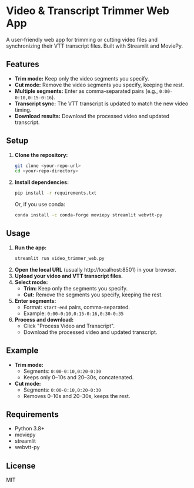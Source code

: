 # Video & Transcript Trimmer Web App

A user-friendly web app for trimming or cutting video files and synchronizing their VTT transcript files. Built with Streamlit and MoviePy.

## Features
- **Trim mode:** Keep only the video segments you specify.
- **Cut mode:** Remove the video segments you specify, keeping the rest.
- **Multiple segments:** Enter as comma-separated pairs (e.g., `0:00-0:10,0:15-0:16`).
- **Transcript sync:** The VTT transcript is updated to match the new video timing.
- **Download results:** Download the processed video and updated transcript.

## Setup

1. **Clone the repository:**
   ```bash
   git clone <your-repo-url>
   cd <your-repo-directory>
   ```

2. **Install dependencies:**
   ```bash
   pip install -r requirements.txt
   ```
   Or, if you use conda:
   ```bash
   conda install -c conda-forge moviepy streamlit webvtt-py
   ```

## Usage

1. **Run the app:**
   ```bash
   streamlit run video_trimmer_web.py
   ```
2. **Open the local URL** (usually http://localhost:8501) in your browser.
3. **Upload your video and VTT transcript files.**
4. **Select mode:**
   - **Trim:** Keep only the segments you specify.
   - **Cut:** Remove the segments you specify, keeping the rest.
5. **Enter segments:**
   - Format: `start-end` pairs, comma-separated.
   - Example: `0:00-0:10,0:15-0:16,0:30-0:35`
6. **Process and download:**
   - Click "Process Video and Transcript".
   - Download the processed video and updated transcript.

## Example

- **Trim mode:**
  - Segments: `0:00-0:10,0:20-0:30`
  - Keeps only 0–10s and 20–30s, concatenated.
- **Cut mode:**
  - Segments: `0:00-0:10,0:20-0:30`
  - Removes 0–10s and 20–30s, keeps the rest.

## Requirements
- Python 3.8+
- moviepy
- streamlit
- webvtt-py

## License
MIT 